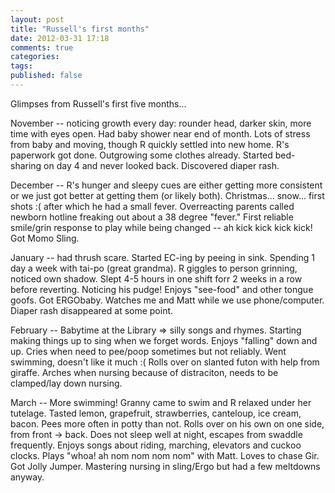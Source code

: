 ```yaml
---
layout: post
title: "Russell's first months"
date: 2012-03-31 17:18
comments: true
categories: 
tags: 
published: false
---
```


Glimpses from Russell's first five months...

November -- noticing growth every day: rounder head, darker skin, more time with eyes open. Had baby shower near end of month. Lots of stress from baby and moving, though R quickly settled into new home. R's paperwork got done. Outgrowing some clothes already. Started bed-sharing on day 4 and never looked back. Discovered diaper rash. 

December -- R's hunger and sleepy cues are either getting more consistent or we just got better at getting them (or likely both). Christmas... snow... first shots :( after which he had a small fever. Overreacting parents called newborn hotline freaking out about a 38 degree "fever." First reliable smile/grin response to play while being changed -- ah kick kick kick kick! Got Momo Sling.

January -- had thrush scare. Started EC-ing by peeing in sink. Spending 1 day a week with tai-po (great grandma). R giggles to person grinning, noticed own shadow. Slept 4-5 hours in one shift forr 2 weeks in a row before reverting. Noticing his pudge! Enjoys "see-food" and other tongue goofs. Got ERGObaby. Watches me and Matt while we use phone/computer. Diaper rash disappeared at some point.

February -- Babytime at the Library => silly songs and rhymes. Starting making things up to sing when we forget words. Enjoys "falling" down and up. Cries when need to pee/poop sometimes but not reliably. Went swimming, doesn't like it much :( Rolls over on slanted futon with help from giraffe. Arches when nursing because of distraciton, needs to be clamped/lay down nursing.

March -- More swimming! Granny came to swim and R relaxed under her tutelage. Tasted lemon, grapefruit, strawberries, canteloup, ice cream, bacon. Pees more often in potty than not. Rolls over on his own on one side, from front -> back. Does not sleep well at night, escapes from swaddle frequently. Enjoys songs about riding, marching, elevators and cuckoo clocks. Plays "whoa! ah nom nom nom nom" with Matt. Loves to chase Gir. Got Jolly Jumper. Mastering nursing in sling/Ergo but had a few meltdowns anyway.